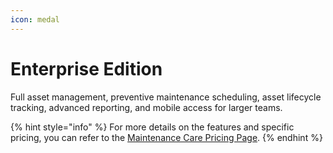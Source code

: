 ```yaml
---
icon: medal
---
```


# Enterprise Edition

Full asset management, preventive maintenance scheduling, asset lifecycle tracking, advanced reporting, and mobile access for larger teams.



{% hint style="info" %}
For more details on the features and specific pricing, you can refer to the [Maintenance Care Pricing Page](https://www.maintenancecare.com/cmms-features/pricing).
{% endhint %}
